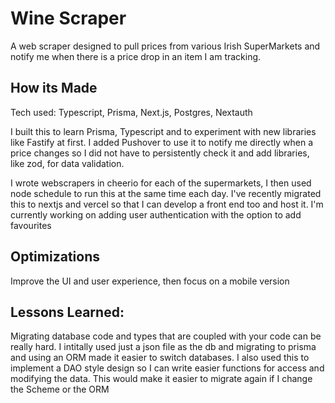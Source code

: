 # Wine Scraper

A web scraper designed to pull prices from various Irish SuperMarkets and notify me when there is a price drop in an item I am tracking.

## How its Made

Tech used: Typescript, Prisma, Next.js, Postgres, Nextauth

I built this to learn Prisma, Typescript and to experiment with new libraries like Fastify at first. I added Pushover to use it to notify me directly when a price changes so I did not have to persistently check it and add libraries, like zod, for data validation.

I wrote webscrapers in cheerio for each of the supermarkets, I then used node schedule to run this at the same time each day. I've recently migrated this to nextjs and vercel so that I can develop a front end too and host it. I'm currently working on adding user authentication with the option to add favourites

## Optimizations

Improve the UI and user experience, then focus on a mobile version

## Lessons Learned:

Migrating database code and types that are coupled with your code can be really hard. I intitally used just a json file as the db and migrating to prisma and using an ORM made it easier to switch databases. I also used this to implement a DAO style design so I can write easier functions for access and modifying the data. This would make it easier to migrate again if I change the Scheme or the ORM

